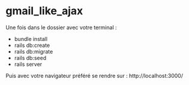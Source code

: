 # gmail_like_ajax



Une fois dans le dossier avec votre terminal :
- bundle install
- rails db:create
- rails db:migrate
- rails db:seed
- rails server

Puis avec votre navigateur préféré se rendre sur :
http://localhost:3000/
